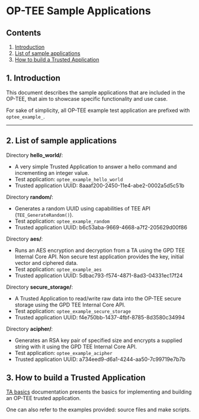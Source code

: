# OP-TEE Sample Applications
## Contents
1. [Introduction](#1-introduction)
2. [List of sample applications](#2-list-of-sample-applications)
3. [How to build a Trusted Application](#3-how-to-build-a-trusted-application)


## 1. Introduction
This document describes the sample applications that are included in the OP-TEE,
that aim to showcase specific functionality and use case.

For sake of simplicity, all OP-TEE example test application are prefixed with
`optee_example_`.

---
## 2. List of sample applications

Directory **hello_world/**:
* A very simple Trusted Application to answer a hello command and incrementing
an integer value.
* Test application: `optee_example_hello_world`
* Trusted application UUID: 8aaaf200-2450-11e4-abe2-0002a5d5c51b

Directory **random/**:
* Generates a random UUID using capabilities of TEE API (`TEE_GenerateRandom()`).
* Test application: `optee_example_random`
* Trusted application UUID: b6c53aba-9669-4668-a7f2-205629d00f86

Directory **aes/**:
* Runs an AES encryption and decryption from a TA using the GPD TEE Internal
Core API. Non secure test application provides the key, initial vector and
ciphered data.
* Test application: `optee_example_aes`
* Trusted application UUID: 5dbac793-f574-4871-8ad3-04331ec17f24

Directory **secure_storage/**:
* A Trusted Application to read/write raw data into the
OP-TEE secure storage using the GPD TEE Internal Core API.
* Test application: `optee_example_secure_storage`
* Trusted application UUID: f4e750bb-1437-4fbf-8785-8d3580c34994

Directory **acipher/**:
* Generates an RSA key pair of specified size and encrypts a supplied string
 with it using the GPD TEE Internal Core API.
* Test application: `optee_example_acipher`
* Trusted application UUID: a734eed9-d6a1-4244-aa50-7c99719e7b7b

## 3. How to build a Trusted Application
[TA basics] documentation presents the basics for  implementing and building
an OP-TEE trusted application.

One can also refer to the examples provided: source files and make scripts.

[TA basics]:	./docs/TA_basics.md
